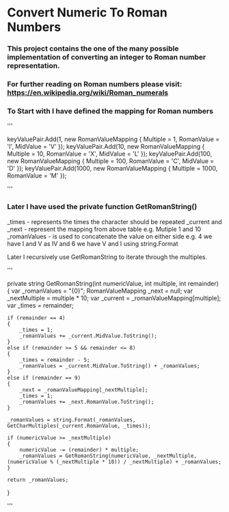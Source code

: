# Convert Numeric To Roman Numbers

### This project contains the one of the many possible implementation of converting an integer to Roman number representation.

### For further reading on Roman numbers please visit: https://en.wikipedia.org/wiki/Roman_numerals


### To Start with I have defined the mapping for Roman numbers

'''

keyValuePair.Add(1, new RomanValueMapping { Multiple = 1, RomanValue = 'I', MidValue = 'V' });
keyValuePair.Add(10, new RomanValueMapping { Multiple = 10, RomanValue = 'X', MidValue = 'L' });
keyValuePair.Add(100, new RomanValueMapping { Multiple = 100, RomanValue = 'C', MidValue = 'D' });
keyValuePair.Add(1000, new RomanValueMapping { Multiple = 1000, RomanValue = 'M' });

'''

### Later I have used the private function GetRomanString()

_times - represents the times the character should be repeated
_current and _next - represent the mapping from above table e.g. Mutiple 1 and 10
_romanValues - is used to concatenate the value on either side e.g. 4 we have I and V as IV and 6 we have V and I using string.Format

Later I recursively use GetRomanString to iterate through the multiples.

'''

private string GetRomanString(int numericValue, int multiple, int remainder)
{
    var _romanValues = "{0}";
    RomanValueMapping _next = null;
    var _nextMultiple = multiple * 10;
    var _current = _romanValueMapping[multiple];
    var _times = remainder;

    if (remainder == 4)
    {
        _times = 1;
        _romanValues += _current.MidValue.ToString();
    }
    else if (remainder >= 5 && remainder <= 8)
    {
        _times = remainder - 5;
        _romanValues = _current.MidValue.ToString() + _romanValues;
    }
    else if (remainder == 9)
    {
        _next = _romanValueMapping[_nextMultiple];
        _times = 1;
        _romanValues += _next.RomanValue.ToString();
    }

    _romanValues = string.Format(_romanValues, GetCharMultiples(_current.RomanValue, _times));

    if (numericValue >= _nextMultiple)
    {
        numericValue -= (remainder) * multiple;
        _romanValues = GetRomanString(numericValue, _nextMultiple, (numericValue % (_nextMultiple * 10)) / _nextMultiple) + _romanValues;
    }

    return _romanValues;
}

'''
